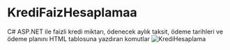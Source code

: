 # KrediFaizHesaplamaa
C# ASP.NET ile faizli kredi miktarı, ödenecek aylık taksit, ödeme tarihleri ve ödeme planını HTML tablosuna yazdıran komutlar
![KrediHesaplama](https://user-images.githubusercontent.com/80588363/205505638-ec8fd67d-b3a3-41eb-9376-cbad518a9011.JPG)


